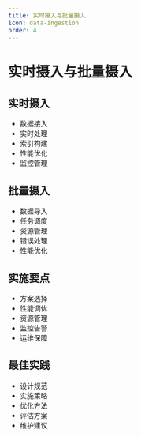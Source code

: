 ```yaml
---
title: 实时摄入与批量摄入
icon: data-ingestion
order: 4
---
```


# 实时摄入与批量摄入

## 实时摄入
- 数据接入
- 实时处理
- 索引构建
- 性能优化
- 监控管理

## 批量摄入
- 数据导入
- 任务调度
- 资源管理
- 错误处理
- 性能优化

## 实施要点
- 方案选择
- 性能调优
- 资源管理
- 监控告警
- 运维保障

## 最佳实践
- 设计规范
- 实施策略
- 优化方法
- 评估方案
- 维护建议
